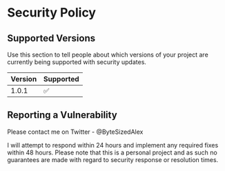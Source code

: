 # Security Policy

## Supported Versions

Use this section to tell people about which versions of your project are
currently being supported with security updates.

| Version | Supported          |
| ------- | ------------------ |
| 1.0.1   | :white_check_mark: |


## Reporting a Vulnerability

Please contact me on Twitter - @ByteSizedAlex

I will attempt to respond within 24 hours and implement any required fixes within 48 hours. Please note that this is a personal project and as such no guarantees are made with regard to security response or resolution times.
